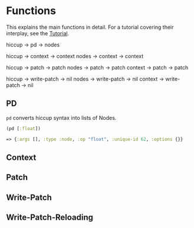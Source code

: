 # Functions

This explains the main functions in detail. For a tutorial covering their interplay, see the [Tutorial](tutorial.md).

hiccup -> pd -> nodes

hiccup -> context -> context
nodes -> context -> context

hiccup -> patch -> patch
nodes -> patch -> patch
context -> patch -> patch

hiccup -> write-patch -> nil
nodes -> write-patch -> nil
context -> write-patch -> nil

## PD

`pd` converts hiccup syntax into lists of Nodes. 

```clojure
(pd [:float])

=> {:args [], :type :node, :op "float", :unique-id 62, :options {}}

```

## Context

## Patch

## Write-Patch

## Write-Patch-Reloading
